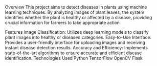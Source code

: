 Overview
This project aims to detect diseases in plants using machine learning techniques. By analyzing images of plant leaves, the system identifies whether the plant is healthy or affected by a disease, providing crucial information for farmers to take appropriate action.

Features
Image Classification: Utilizes deep learning models to classify plant images into healthy or diseased categories.
Easy-to-Use Interface: Provides a user-friendly interface for uploading images and receiving instant disease detection results.
Accuracy and Efficiency: Implements state-of-the-art algorithms to ensure accurate and efficient disease identification.
Technologies Used
Python
TensorFlow
OpenCV
Flask
